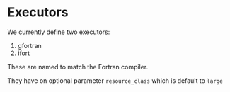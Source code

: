 # Executors

We currently define two executors:

1. gfortran
2. ifort

These are named to match the Fortran compiler.

They have on optional parameter `resource_class` which is default to `large`
